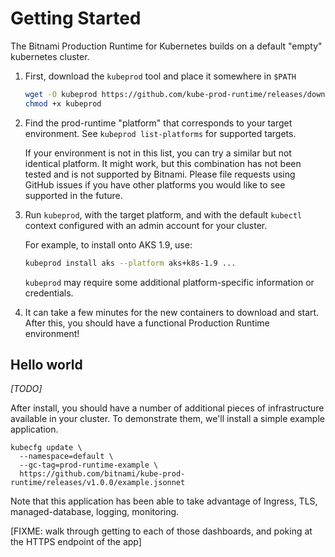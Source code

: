 # Getting Started

The Bitnami Production Runtime for Kubernetes builds on a default
"empty" kubernetes cluster.

1. First, download the `kubeprod` tool and place it somewhere in `$PATH`

   ```sh
   wget -O kubeprod https://github.com/kube-prod-runtime/releases/download/v1.0.0/kubeprod-linux-amd64
   chmod +x kubeprod
   ```

1. Find the prod-runtime "platform" that corresponds to your target
   environment.  See `kubeprod list-platforms` for supported
   targets.

   If your environment is not in this list, you can try a similar but
   not identical platform.  It might work, but this combination has
   not been tested and is not supported by Bitnami.  Please file
   requests using GitHub issues if you have other platforms you would
   like to see supported in the future.

1. Run `kubeprod`, with the target platform, and with the default
   `kubectl` context configured with an admin account for your
   cluster.

   For example, to install onto AKS 1.9, use:
   ```sh
   kubeprod install aks --platform aks+k8s-1.9 ...
   ```

   `kubeprod` may require some additional platform-specific
   information or credentials.

1. It can take a few minutes for the new containers to download and
   start.  After this, you should have a functional Production Runtime
   environment!

## Hello world

*[TODO]*

After install, you should have a number of additional pieces of
infrastructure available in your cluster.  To demonstrate them, we'll
install a simple example application.

```
kubecfg update \
  --namespace=default \
  --gc-tag=prod-runtime-example \
  https://github.com/bitnami/kube-prod-runtime/releases/v1.0.0/example.jsonnet
```

Note that this application has been able to take advantage of Ingress,
TLS, managed-database, logging, monitoring.

[FIXME: walk through getting to each of those dashboards, and poking
at the HTTPS endpoint of the app]
